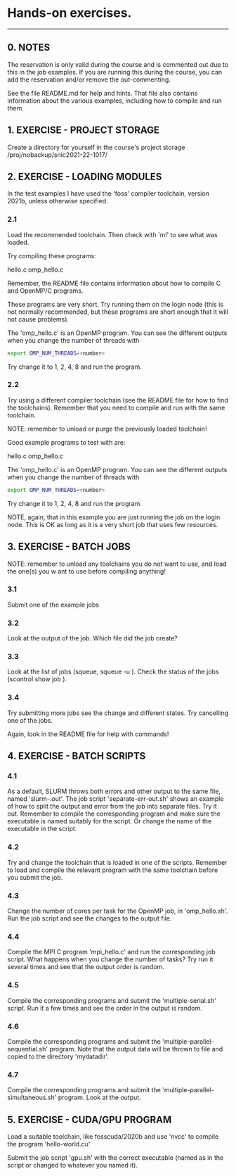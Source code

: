 # Hands-on exercises. 

---
## 0. NOTES

The reservation is only valid during the course and is commented out due to this in the job examples. If you are running this during the course, you can add the reservation and/or remove the out-commenting. 

See the file README.md for help and hints. That file also contains information about the various examples, including how to compile and run them. 


## 1. EXERCISE - PROJECT STORAGE

Create a directory for yourself in the course's project storage /proj/nobackup/snic2021-22-1017/

## 2. EXERCISE - LOADING MODULES

In the test examples I have used the 'foss' compiler toolchain, version 2021b, unless otherwise specified. 

### 2.1 

Load the recommended toolchain. Then check with 'ml' to see what was loaded. 

Try compiling these programs:

hello.c
omp_hello.c

Remember, the README file contains information about how to compile C and OpenMP/C programs. 

These programs are very short. Try running them on the login node (this is not normally recommended, but these programs are short enough that it will not cause problems). 

The 'omp_hello.c' is an OpenMP program. You can see the different outputs when you change the number of threads with

```bash
export OMP_NUM_THREADS=<number>
```

Try change it to 1, 2, 4, 8 and run the program.

### 2.2 

Try using a different compiler toolchain (see the README file for how to find the toolchains). Remember that you need to compile and run with the same toolchain. 

NOTE: remember to unload or purge the previously loaded toolchain! 

Good example programs to test with are:

hello.c
omp_hello.c

The 'omp_hello.c' is an OpenMP program. You can see the different outputs when you change the number of threads with 

```bash
export OMP_NUM_THREADS=<number>
```

Try change it to 1, 2, 4, 8 and run the program. 

NOTE, again, that in this example you are just running the job on the login node. This is OK as long as it is a very short job that uses few resources. 

## 3. EXERCISE - BATCH JOBS

NOTE: remember to unload any toolchains you do not want to use, and load the one(s) you w
ant to use before compiling anything!

### 3.1 

Submit one of the example jobs 

### 3.2 

Look at the output of the job. Which file did the job create? 

### 3.3 

Look at the list of jobs (squeue, squeue -u <username>). Check the status of the jobs (scontrol show job <jobid>). 

### 3.4 

Try submitting more jobs see the change and different states. Try cancelling one of the jobs. 

Again, look in the README file for help with commands! 

## 4. EXERCISE - BATCH SCRIPTS

### 4.1 

As a default, SLURM throws both errors and other output to the same file, named 'slurm-<jobid>.out'. The job script 'separate-err-out.sh' shows an example of how to split the output and error from the job into separate files. Try it out. Remember to compile the corresponding program and make sure the executable is named suitably for the script. Or change the name of the executable in the script. 

### 4.2 
  
Try and change the toolchain that is loaded in one of the scripts. Remember to load and compile the relevant program with the same toolchain before you submit the job.  

### 4.3 
  
Change the number of cores per task for the OpenMP job, in 'omp_hello.sh'. Run the job script and see the changes to the output file.  

### 4.4 
  
Compile the MPI C program 'mpi_hello.c' and run the corresponding job script.  What happens when you change the number of tasks? Try run it several times and see that the output order is random. 

### 4.5 
  
Compile the corresponding programs and submit the 'multiple-serial.sh' script. Run it a few times and see the order in the output is random. 

### 4.6 
  
Compile the corresponding programs and submit the 'multiple-parallel-sequential.sh' program. Note that the output data will be thrown to file and copied to the directory 'mydatadir'.  

### 4.7 
  
Compile the corresponding programs and submit the 'multiple-parallel-simultaneous.sh' program. Look at the output. 

## 5. EXERCISE - CUDA/GPU PROGRAM  

Load a suitable toolchain, like fosscuda/2020b and use 'nvcc' to compile the program 'hello-world.cu'  

Submit the job script 'gpu.sh' with the correct executable (named as in the script or changed to whatever you named it). 

